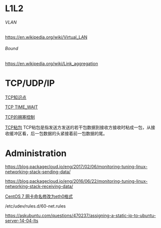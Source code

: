 # L1L2

###### VLAN

https://en.wikipedia.org/wiki/Virtual_LAN

###### Bound

https://en.wikipedia.org/wiki/Link_aggregation




# TCP/UDP/IP

[TCP知识点](http://www.cnblogs.com/obama/p/3292335.html)

[TCP TIME_WAIT](http://blog.csdn.net/u013616945/article/details/77510925)

[TCP的拥塞控制](http://blog.csdn.net/sicofield/article/details/9708383)

[TCP粘包](http://wenku.baidu.com/view/8070d417581b6bd97f19eabc.html)
TCP粘包是指发送方发送的若干包数据到接收方接收时粘成一包，从接收缓冲区看，后一包数据的头紧接着前一包数据的尾。




# Administration

https://blog.packagecloud.io/eng/2017/02/06/monitoring-tuning-linux-networking-stack-sending-data/

https://blog.packagecloud.io/eng/2016/06/22/monitoring-tuning-linux-networking-stack-receiving-data/

[CentOS 7 网卡命名修改为eth0格式](https://www.centos.net.cn/archive/4148)

/etc/udev/rules.d/60-net.rules

https://askubuntu.com/questions/470237/assigning-a-static-ip-to-ubuntu-server-14-04-lts
